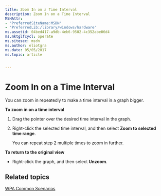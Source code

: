 ```yaml
---
title: Zoom In on a Time Interval
description: Zoom In on a Time Interval
MSHAttr:
- 'PreferredSiteName:MSDN'
- 'PreferredLib:/library/windows/hardware'
ms.assetid: 04bed417-a9db-4eb6-9502-4c352abe06d4
ms.mktglfcycl: operate
ms.sitesec: msdn
ms.author: eliotgra
ms.date: 05/05/2017
ms.topic: article


---
```


# Zoom In on a Time Interval


You can zoom in repeatedly to make a time interval in a graph bigger.

**To zoom in on a time interval**

1.  Drag the pointer over the desired time interval in the graph.

2.  Right-click the selected time interval, and then select **Zoom to selected time range**.

    You can repeat step 2 multiple times to zoom in further.

**To return to the original view**

-   Right-click the graph, and then select **Unzoom**.

## Related topics


[WPA Common Scenarios](windows-performance-analyzer-common-scenarios.md)

 

 







